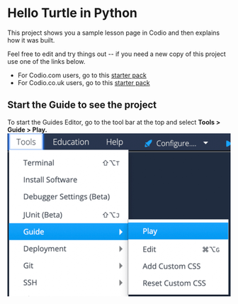 # Hello Turtle in Python

This project shows you a sample lesson page in Codio and then explains how it was built. 

Feel free to edit and try things out -- if you need a new copy of this project use one of the links below.

* For Codio.com users, go to this [starter pack](https://codio.com/home/starter-packs/6ff2e3ab-6e02-45fc-9ed8-26793aa77336)
* For Codio.co.uk users, go to this [starter pack](https://codio.co.uk/home/starter-packs/6ff2e3ab-6e02-45fc-9ed8-26793aa77336)

## Start the Guide to see the project
To start the Guides Editor, go to the tool bar at the top and select **Tools > Guide > Play.**
![Play Guide](.guides/img/toolsguide.png)
